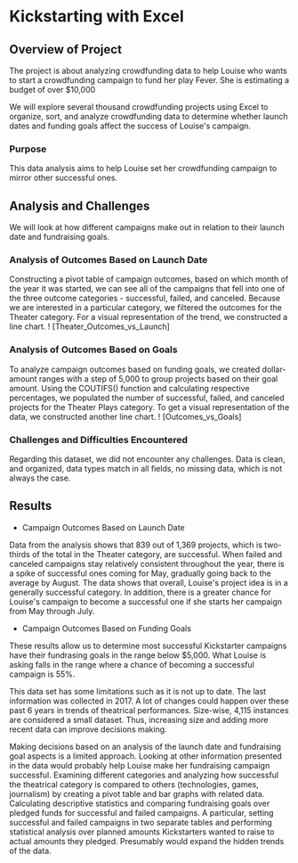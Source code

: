 # Kickstarting with Excel

## Overview of Project

The project is about analyzing crowdfunding data to help Louise who wants to start a crowdfunding campaign to fund her play Fever. She is estimating a budget of over $10,000

We will explore several thousand crowdfunding projects using Excel to organize, sort, and analyze crowdfunding data to determine whether launch dates and funding goals affect the success of Louise's campaign.

### Purpose

This data analysis aims to help Louise set her crowdfunding campaign to mirror other successful ones.

## Analysis and Challenges

We will look at how different campaigns make out in relation to their launch date and fundraising goals.

### Analysis of Outcomes Based on Launch Date

Constructing a pivot table of campaign outcomes, based on which month of the year it was started, we can see all of the campaigns that fell into one of the three outcome categories - successful, failed, and canceled. Because we are interested in a particular category, we filtered the outcomes for the Theater category. For a visual representation of the trend, we constructed a line chart.
! [Theater_Outcomes_vs_Launch]

### Analysis of Outcomes Based on Goals

To analyze campaign outcomes based on funding goals, we created dollar-amount ranges with a step of 5,000 to group projects based on their goal amount. Using the COUTIFS() function and calculating respective percentages, we populated the number of successful, failed, and canceled projects for the Theater Plays category. To get a visual representation of the data, we constructed another line chart.
! [Outcomes_vs_Goals]

### Challenges and Difficulties Encountered

Regarding this dataset, we did not encounter any challenges. Data is clean, and organized, data types match in all fields, no missing data, which is not always the case.  

## Results

- Campaign Outcomes Based on Launch Date

Data from the analysis shows that 839 out of 1,369 projects, which is two-thirds of the total in the Theater category, are successful. When failed and canceled campaigns stay relatively consistent throughout the year, there is a spike of successful ones coming for May, gradually going back to the average by August. The data shows that overall, Louise's project idea is in a generally successful category. In addition, there is a greater chance for Louise's campaign to become a successful one if she starts her campaign from May through July.

- Campaign Outcomes Based on Funding Goals

These results allow us to determine most successful Kickstarter campaigns have their fundrasing goals in the range below $5,000. What Louise is asking falls in the range where a chance of becoming a successful campaign is 55%.    

This data set has some limitations such as it is not up to date. The last information was collected in 2017. A lot of changes could happen over these past 6 years in trends of theatrical performances. Size-wise, 4,115 instances are considered a small dataset. Thus, increasing size and adding more recent data can improve decisions making.

Making decisions based on an analysis of the launch date and fundraising goal aspects is a limited approach. Looking at other information presented in the data would probably help Louise make her fundraising campaign successful. 
Examining different categories and analyzing how successful the theatrical category is compared to others (technologies, games, journalism) by creating a pivot table and bar graphs with related data. Calculating descriptive statistics and comparing fundraising goals over pledged funds for successful and failed campaigns. A particular, setting successful and failed campaigns in two separate tables and performing statistical analysis over planned amounts Kickstarters wanted to raise to actual amounts they pledged. Presumably would expand the hidden trends of the data.